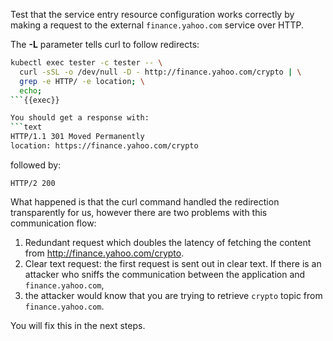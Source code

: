 Test that the service entry resource configuration works correctly by making a request
to the external `finance.yahoo.com` service over HTTP. 


The **-L** parameter tells curl to follow redirects:

```bash
kubectl exec tester -c tester -- \
  curl -sSL -o /dev/null -D - http://finance.yahoo.com/crypto | \
  grep -e HTTP/ -e location; \
  echo;
```{{exec}}

You should get a response with:
```text
HTTP/1.1 301 Moved Permanently
location: https://finance.yahoo.com/crypto
```

followed by:
```text
HTTP/2 200
```


What happened is that the curl command handled the redirection transparently for us, 
however there are two problems with this communication flow:

1. Redundant request which doubles the latency of fetching the content from http://finance.yahoo.com/crypto.
2. Clear text request: the first request is sent out in clear text. If there is an attacker who sniffs 
the communication between the application and `finance.yahoo.com`, 
3. the attacker would know that you are trying to retrieve `crypto` topic from `finance.yahoo.com`.

You will fix this in the next steps.